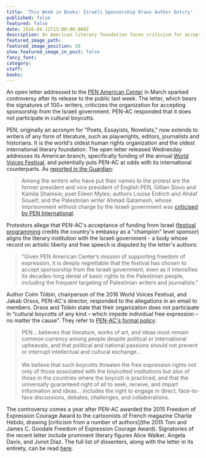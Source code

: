 ```yaml
---
title: 'This Week in Books: Israeli Sponsorship Draws Author Outcry'
published: false
featured: false
date: 2016-04-12T13:00:00.000Z
description: An American literary foundation faces criticism for accepting Israeli government funding.
featured_image_path:
featured_image_position: 50
show_featured_image_in_post: false
fancy_font:
category:
staff:
books:
---
```



An open letter addressed to the [PEN American Center](https://www.pen.org/) in March sparked controversy after its release to the public last week. The letter, which bears the signatures of 100+ writers, criticizes the organization for accepting sponsorship from the Israeli government. PEN-AC responded that it does not participate in cultural boycotts.

PEN, originally an acronym for "Poets, Essayists, Novelists," now extends to writers of any form of literature, such as playwrights, editors, journalists and historians. It is the world's oldest human rights organization and the oldest international literary foundation. The open letter released Wednesday addresses its American branch, specifically funding of the annual [World Voices Festival](http://worldvoices.pen.org/), and potentially puts PEN-AC at odds with its international counterparts. As [reported in the Guardian](http://www.theguardian.com/books/2016/apr/06/israeli-backing-for-new-york-festival-rejected-in-angry-letter-by-authors):

> Among the writers who have put their names to the protest are the former president and vice president of English PEN, Gillian Slovo and Kamila Shamsie; poet Eileen Myles; authors Louise Erdrich and Ahdaf Soueif; and the Palestinian writer Ahmad Qatamesh, whose imprisonment without charge by the Israeli government was [criticised by PEN International](https://www.pen.org/rapid-action/2011/05/25/writer-and-academic-detained-without-charge-0).

Protestors allege that PEN-AC's acceptance of funding from Israel ([festival programming](http://worldvoices.pen.org/2016-world-voices-supporters) credits the country's embassy as a "champion" level sponsor) aligns the literary institution with the Israeli government - a body whose record on artistic liberty and free speech is disputed by the letter's authors:

> "Given PEN American Center’s mission of supporting freedom of expression, it is deeply regrettable that the festival has chosen to accept sponsorship from the Israeli government, even as it intensifies its decades-long denial of basic rights to the Palestinian people, including the frequent targeting of Palestinian writers and journalists."

Author Colm Tóibín, chairperson of the 2016 World Voices Festival, and Jakab Orsos, PEN-AC's director, responded to the allegations in an email to members. Orsos and Tóibín state that their organization does not participate in “cultural boycotts of any kind – which impede individual free expression – no matter the cause”. They refer to [PEN-AC's formal policy](http://www.pen.org/press-release/2007/06/22/pen-american-center-urges-rejection-academic-boycotts):

> PEN… believes that literature, works of art, and ideas must remain common currency among people despite political or international upheavals, and that political and national passions should not prevent or interrupt intellectual and cultural exchange…
> <br>
> <br>We believe that such boycotts threaten the free expression rights not only of those associated with the boycotted institutions but also of those in the countries where the boycott is practiced, and that the universally guaranteed right of all to seek, receive, and impart information and ideas… includes the right to engage in direct, face-to-face discussions, debates, challenges, and collaborations.

The controversy comes a year after PEN-AC awarded the 2015 Freedom of Expression Courage Award to the cartoonists of French magazine Charlie Hebdo, drawing [criticism from a number of authors](the 2015 Toni and James C. Goodale Freedom of Expression Courage Award). Signatories of the recent letter include prominent literary figures Alice Walker, Angela Davis, and Junot Díaz. The full list of dissenters, along with the letter in its entirety, can be read [here](https://adalahny.org/web-action/1376/letter-pen-american-center-don-t-partner-israeli-government).